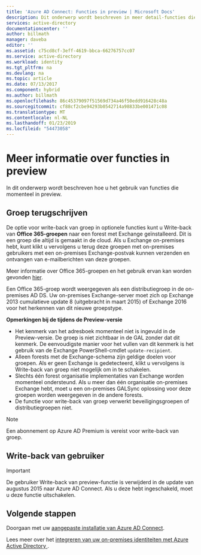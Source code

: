 ```yaml
---
title: 'Azure AD Connect: Functies in preview | Microsoft Docs'
description: Dit onderwerp wordt beschreven in meer detail-functies die zich in de Preview-versie in Azure AD Connect.
services: active-directory
documentationcenter: ''
author: billmath
manager: daveba
editor: ''
ms.assetid: c75cd8cf-3eff-4619-bbca-66276757cc07
ms.service: active-directory
ms.workload: identity
ms.tgt_pltfrm: na
ms.devlang: na
ms.topic: article
ms.date: 07/13/2017
ms.component: hybrid
ms.author: billmath
ms.openlocfilehash: 86c45379097f51569d734a46f50edd916428c48a
ms.sourcegitcommit: cf88cf2cbe94293b0542714a98833be001471c08
ms.translationtype: MT
ms.contentlocale: nl-NL
ms.lasthandoff: 01/23/2019
ms.locfileid: "54473058"
---
```

# <a name="more-details-about-features-in-preview"></a>Meer informatie over functies in preview
In dit onderwerp wordt beschreven hoe u het gebruik van functies die momenteel in preview.

## <a name="group-writeback"></a>Groep terugschrijven
De optie voor write-back van groep in optionele functies kunt u Write-back van **Office 365-groepen** naar een forest met Exchange geïnstalleerd. Dit is een groep die altijd is gemaakt in de cloud. Als u Exchange on-premises hebt, kunt klikt u vervolgens u terug deze groepen met on-premises gebruikers met een on-premises Exchange-postvak kunnen verzenden en ontvangen van e-mailberichten van deze groepen.

Meer informatie over Office 365-groepen en het gebruik ervan kan worden gevonden [hier](https://aka.ms/O365g).

Een Office 365-groep wordt weergegeven als een distributiegroep in de on-premises AD DS. Uw on-premises Exchange-server moet zich op Exchange 2013 cumulatieve update 8 (uitgebracht in maart 2015) of Exchange 2016 voor het herkennen van dit nieuwe groepstype.

**Opmerkingen bij de tijdens de Preview-versie**

* Het kenmerk van het adresboek momenteel niet is ingevuld in de Preview-versie. De groep is niet zichtbaar in de GAL zonder dat dit kenmerk. De eenvoudigste manier voor het vullen van dit kenmerk is het gebruik van de Exchange PowerShell-cmdlet `update-recipient`.
* Alleen forests met de Exchange-schema zijn geldige doelen voor groepen. Als er geen Exchange is gedetecteerd, klikt u vervolgens is Write-back van groep niet mogelijk om in te schakelen.
* Slechts één forest organisatie implementaties van Exchange worden momenteel ondersteund. Als u meer dan één organisatie on-premises Exchange hebt, moet u een on-premises GALSync oplossing voor deze groepen worden weergegeven in de andere forests.
* De functie voor write-back van groep verwerkt beveiligingsgroepen of distributiegroepen niet.

> [!NOTE]
> Een abonnement op Azure AD Premium is vereist voor write-back van groep.
> 
>

## <a name="user-writeback"></a>Write-back van gebruiker
> [!IMPORTANT]
> De gebruiker Write-back van preview-functie is verwijderd in de update van augustus 2015 naar Azure AD Connect. Als u deze hebt ingeschakeld, moet u deze functie uitschakelen.
>
>

## <a name="next-steps"></a>Volgende stappen
Doorgaan met uw [aangepaste installatie van Azure AD Connect](how-to-connect-install-custom.md).

Lees meer over het [integreren van uw on-premises identiteiten met Azure Active Directory ](whatis-hybrid-identity.md).

